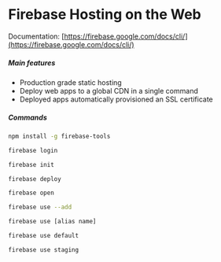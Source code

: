 # Firebase Hosting on the Web

Documentation: [https://firebase.google.com/docs/cli/](https://firebase.google.com/docs/cli/)

##### Main features
 - Production grade static hosting
 - Deploy web apps to a global CDN in a single command
 - Deployed apps automatically provisioned an SSL certificate

##### Commands

```bash
npm install -g firebase-tools
```

```bash
firebase login
```

```bash
firebase init
```

```bash
firebase deploy
```

```bash
firebase open
```

```bash
firebase use --add
```

```bash
firebase use [alias name]
```

```bash
firebase use default
```

```bash
firebase use staging
```
